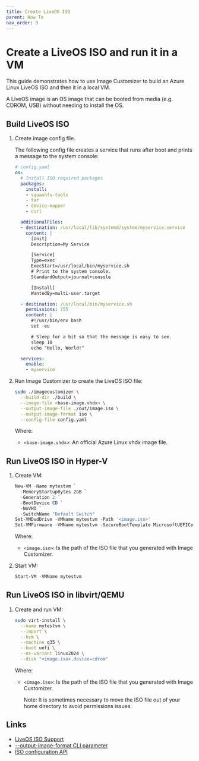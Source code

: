 ```yaml
---
title: Create LiveOS ISO
parent: How To
nav_order: 9
---
```


# Create a LiveOS ISO and run it in a VM

This guide demonstrates how to use Image Customizer to build an Azure Linux LiveOS ISO
and then it in a local VM.

A LiveOS image is an OS image that can be booted from media (e.g. CDROM, USB) without
needing to install the OS.

## Build LiveOS ISO

1. Create image config file.

   The following config file creates a service that runs after boot and prints a message
   to the system console:

   ```yaml
   # config.yaml
   os:
     # Install ISO required packages
     packages:
       install:
       - squashfs-tools
       - tar
       - device-mapper
       - curl

     additionalFiles:
     - destination: /usr/local/lib/systemd/system/myservice.service
       content: |
         [Unit]
         Description=My Service

         [Service]
         Type=exec
         ExecStart=/usr/local/bin/myservice.sh
         # Print to the system console.
         StandardOutput=journal+console

         [Install]
         WantedBy=multi-user.target

     - destination: /usr/local/bin/myservice.sh
       permissions: 755
       content: |
         #!/usr/bin/env bash
         set -eu

         # Sleep for a bit so that the message is easy to see.
         sleep 10
         echo "Hello, World!"

     services:
       enable:
       - myservice
   ```

2. Run Image Customizer to create the LiveOS ISO file:

    ```bash
    sudo ./imagecustomizer \
      --build-dir ./build \
      --image-file <base-image.vhdx> \
      --output-image-file ./out/image.iso \
      --output-image-format iso \
      --config-file config.yaml
   ```

   Where:

   - `<base-image.vhdx>`: An official Azure Linux vhdx image file.

## Run LiveOS ISO in Hyper-V

1. Create VM:

   ```Powershell
   New-VM -Name mytestvm `
     -MemoryStartupBytes 2GB `
     -Generation 2 `
     -BootDevice CD `
     -NoVHD `
     -SwitchName "Default Switch"
   Set-VMDvdDrive -VMName mytestvm -Path '<image.iso>'
   Set-VMFirmware -VMName mytestvm -SecureBootTemplate MicrosoftUEFICertificateAuthority
   ```

   Where:

   - `<image.iso>`: Is the path of the ISO file that you generated with Image
     Customizer.

2. Start VM:

   ```Powershell
   Start-VM -VMName mytestvm
   ```

## Run LiveOS ISO in libvirt/QEMU

1. Create and run VM:

   ```bash
   sudo virt-install \
     --name mytestvm \
     --import \
     --hvm \
     --machine q35 \
     --boot uefi \
     --os-variant linux2024 \
     --disk "<image.iso>,device=cdrom"
   ```

   Where:

   - `<image.iso>`: Is the path of the ISO file that you generated with Image
     Customizer.

     Note: It is sometimes necessary to move the ISO file out of your home directory
     to avoid permissions issues.

## Links

- [LiveOS ISO Support](../concepts/iso.md)
- [--output-image-format CLI parameter](../api/cli.md#--output-image-formatformat)
- [ISO configuration API](../api/configuration/iso.md)
 